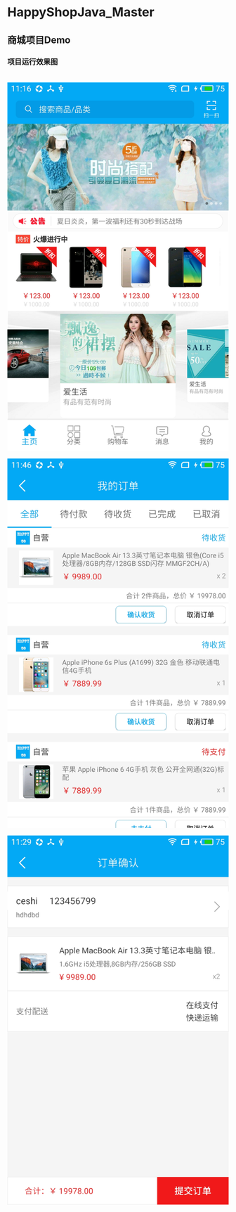# HappyShopJava_Master
## 商城项目Demo
### 项目运行效果图<br/><br/>
![主页](https://github.com/ArdWang/HappyShopJava_Master/blob/master/app/src/main/java/com/hs/img/home.png?raw=true)

![商品详细](https://github.com/ArdWang/HappyShopJava_Master/blob/master/app/src/main/java/com/hs/img/orderdetail.png?raw=true)

![商品提交](https://github.com/ArdWang/HappyShopJava_Master/blob/master/app/src/main/java/com/hs/img/submitorder.png?raw=true)


 
